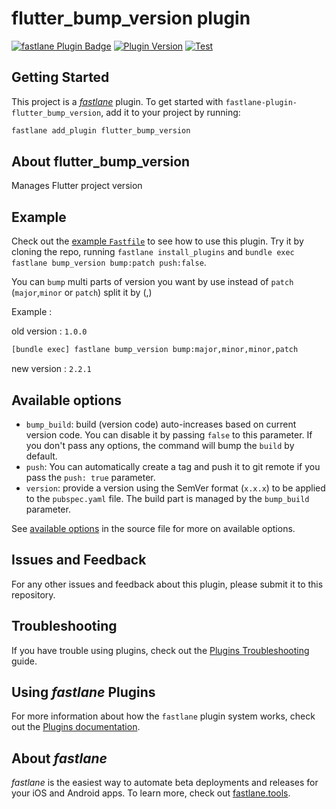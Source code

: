 # flutter_bump_version plugin

[![fastlane Plugin Badge](https://rawcdn.githack.com/fastlane/fastlane/master/fastlane/assets/plugin-badge.svg)](https://rubygems.org/gems/fastlane-plugin-flutter_bump_version)
[![Plugin Version](https://badge.fury.io/rb/fastlane-plugin-flutter_bump_version.svg)](https://badge.fury.io/rb/fastlane-plugin-flutter_bump_version)
[![Test](https://github.com/M97Chahboun/fastlane-plugin-flutter_bump_version/actions/workflows/test.yml/badge.svg)](https://github.com/M97Chahboun/fastlane-plugin-flutter_bump_version/actions/workflows/test.yml)

## Getting Started

This project is a [_fastlane_](https://github.com/fastlane/fastlane) plugin. To get started with `fastlane-plugin-flutter_bump_version`, add it to your project by running:

```bash
fastlane add_plugin flutter_bump_version
```

## About flutter_bump_version

Manages Flutter project version

## Example

Check out the [example `Fastfile`](fastlane/Fastfile) to see how to use this plugin. Try it by cloning the repo, running `fastlane install_plugins` and `bundle exec fastlane bump_version bump:patch push:false`.

You can `bump` multi parts of version you want by use instead of `patch` (`major`,`minor` or `patch`) split it by (,)

Example :

old version : `1.0.0`

```sh
[bundle exec] fastlane bump_version bump:major,minor,minor,patch
```

new version : `2.2.1`

## Available options

- `bump_build`: build (version code) auto-increases based on current version code. You can disable it by passing `false` to this parameter. If you don't pass any options, the command will bump the `build` by default.
- `push`: You can automatically create a tag and push it to git remote if you pass the `push: true` parameter.
- `version`: provide a version using the SemVer format (`x.x.x`) to be applied to the `pubspec.yaml` file. The build part is managed by the `bump_build` parameter.

See [available options](./lib/fastlane/plugin/flutter_bump_version/actions/flutter_bump_version_action.rb#L159) in the source file for more on available options.

## Issues and Feedback

For any other issues and feedback about this plugin, please submit it to this repository.

## Troubleshooting

If you have trouble using plugins, check out the [Plugins Troubleshooting](https://docs.fastlane.tools/plugins/plugins-troubleshooting/) guide.

## Using _fastlane_ Plugins

For more information about how the `fastlane` plugin system works, check out the [Plugins documentation](https://docs.fastlane.tools/plugins/create-plugin/).

## About _fastlane_

_fastlane_ is the easiest way to automate beta deployments and releases for your iOS and Android apps. To learn more, check out [fastlane.tools](https://fastlane.tools).
